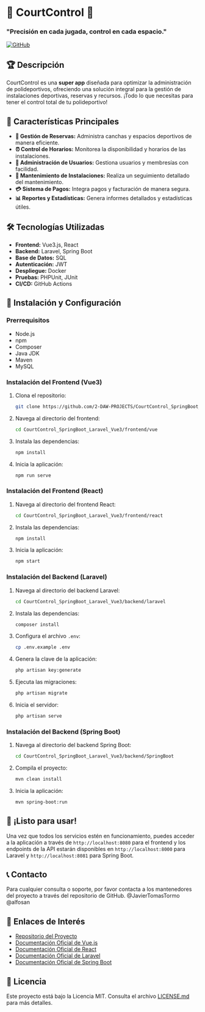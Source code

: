 # 🎾 CourtControl 🎾

### "Precisión en cada jugada, control en cada espacio."

[![GitHub](https://img.shields.io/badge/GitHub-Repository-blue)](https://github.com/2-DAW-PROJECTS/CourtControl_SpringBoot_Laravel_Vue3/)

## 🏆 Descripción
CourtControl es una **super app** diseñada para optimizar la administración de polideportivos, ofreciendo una solución integral para la gestión de instalaciones deportivas, reservas y recursos. ¡Todo lo que necesitas para tener el control total de tu polideportivo!

## 🌟 Características Principales
- **🏅 Gestión de Reservas:** Administra canchas y espacios deportivos de manera eficiente.
- **⏰ Control de Horarios:** Monitorea la disponibilidad y horarios de las instalaciones.
- **👥 Administración de Usuarios:** Gestiona usuarios y membresías con facilidad.
- **🔧 Mantenimiento de Instalaciones:** Realiza un seguimiento detallado del mantenimiento.
- **💳 Sistema de Pagos:** Integra pagos y facturación de manera segura.
- **📊 Reportes y Estadísticas:** Genera informes detallados y estadísticas útiles.

## 🛠️ Tecnologías Utilizadas
- **Frontend:** Vue3.js, React
- **Backend:** Laravel, Spring Boot
- **Base de Datos:** SQL
- **Autenticación:** JWT
- **Despliegue:** Docker
- **Pruebas:** PHPUnit, JUnit
- **CI/CD:** GitHub Actions

## 🚀 Instalación y Configuración

### Prerrequisitos
- Node.js
- npm
- Composer
- Java JDK
- Maven
- MySQL

### Instalación del Frontend (Vue3)
1. Clona el repositorio:
    ```bash
    git clone https://github.com/2-DAW-PROJECTS/CourtControl_SpringBoot_Laravel_Vue3.git
    ```
2. Navega al directorio del frontend:
    ```bash
    cd CourtControl_SpringBoot_Laravel_Vue3/frontend/vue
    ```
3. Instala las dependencias:
    ```bash
    npm install
    ```
4. Inicia la aplicación:
    ```bash
    npm run serve
    ```

### Instalación del Frontend (React)
1. Navega al directorio del frontend React:
    ```bash
    cd CourtControl_SpringBoot_Laravel_Vue3/frontend/react
    ```
2. Instala las dependencias:
    ```bash
    npm install
    ```
3. Inicia la aplicación:
    ```bash
    npm start
    ```

### Instalación del Backend (Laravel)
1. Navega al directorio del backend Laravel:
    ```bash
    cd CourtControl_SpringBoot_Laravel_Vue3/backend/laravel
    ```
2. Instala las dependencias:
    ```bash
    composer install
    ```
3. Configura el archivo `.env`:
    ```bash
    cp .env.example .env
    ```
4. Genera la clave de la aplicación:
    ```bash
    php artisan key:generate
    ```
5. Ejecuta las migraciones:
    ```bash
    php artisan migrate
    ```
6. Inicia el servidor:
    ```bash
    php artisan serve
    ```

### Instalación del Backend (Spring Boot)
1. Navega al directorio del backend Spring Boot:
    ```bash
    cd CourtControl_SpringBoot_Laravel_Vue3/backend/SpringBoot
    ```
2. Compila el proyecto:
    ```bash
    mvn clean install
    ```
3. Inicia la aplicación:
    ```bash
    mvn spring-boot:run
    ```

## 🎉 ¡Listo para usar!
Una vez que todos los servicios estén en funcionamiento, puedes acceder a la aplicación a través de `http://localhost:8080` para el frontend y los endpoints de la API estarán disponibles en `http://localhost:8000` para Laravel y `http://localhost:8081` para Spring Boot.

## 📞 Contacto
Para cualquier consulta o soporte, por favor contacta a los mantenedores del proyecto a través del repositorio de GitHub. @JavierTomasTormo @alfosan

## 🔗 Enlaces de Interés
- [Repositorio del Proyecto](https://github.com/2-DAW-PROJECTS/CourtControl_SpringBoot_Laravel_Vue3)
- [Documentación Oficial de Vue.js](https://vuejs.org/)
- [Documentación Oficial de React](https://reactjs.org/)
- [Documentación Oficial de Laravel](https://laravel.com/docs)
- [Documentación Oficial de Spring Boot](https://spring.io/projects/spring-boot)

## 📜 Licencia
Este proyecto está bajo la Licencia MIT. Consulta el archivo [LICENSE.md](LICENSE.md) para más detalles.
